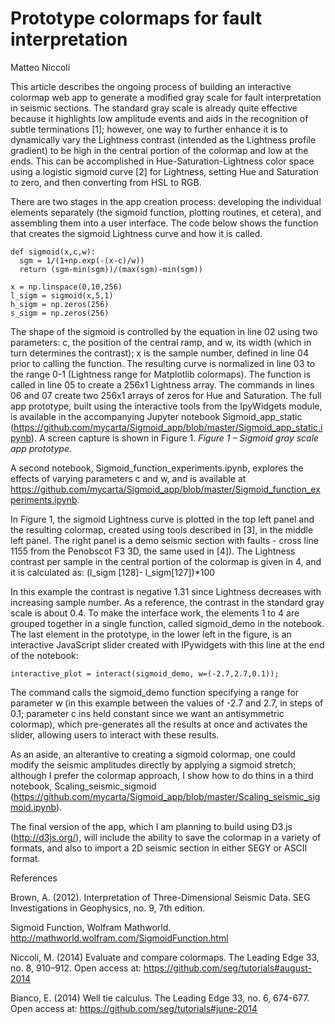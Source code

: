# Prototype colormaps for fault interpretation

Matteo Niccoli

This article describes the ongoing process of building an interactive colormap web app to generate a modified gray scale for fault interpretation in seismic sections. The standard gray scale is already quite effective because it highlights low amplitude events and aids in the recognition of subtle terminations [1]; however, one way to further enhance it is to dynamically vary the Lightness contrast (intended as the Lightness profile gradient) to be high in the central portion of the colormap and low at the ends. This can be accomplished in Hue-Saturation-Lightness color space using a logistic sigmoid curve [2] for Lightness, setting Hue and Saturation to zero, and then converting from HSL to RGB. 

There are two stages in the app creation process: developing the individual elements separately (the sigmoid function, plotting routines, et cetera), and assembling them into a user interface. The code below shows the function that creates the sigmoid Lightness curve and how it is called.

    def sigmoid(x,c,w):
      sgm = 1/(1+np.exp(-(x-c)/w))
      return (sgm-min(sgm))/(max(sgm)-min(sgm))
    
    x = np.linspace(0,10,256)
    l_sigm = sigmoid(x,5,1)
    h_sigm = np.zeros(256)
    s_sigm = np.zeros(256)
   
The shape of the sigmoid is controlled by the equation in line 02 using two parameters: c, the position of the central ramp, and w, its width (which in turn determines the contrast); x is the sample number, defined in line 04 prior to calling the function. The resulting curve is normalized in line 03 to the range 0-1 (Lightness range for Matplotlib colormaps). The function is called in line 05 to create a 256x1 Lightness array. The commands in lines 06 and 07 create two 256x1 arrays of zeros for Hue and Saturation. The full app prototype, built using the interactive tools from the IpyWidgets module, is available in the accompanying Jupyter notebook Sigmoid_app_static (https://github.com/mycarta/Sigmoid_app/blob/master/Sigmoid_app_static.ipynb). A screen capture is shown in Figure 1.
_Figure 1 – Sigmoid gray scale app prototype._

A second notebook, Sigmoid_function_experiments.ipynb, explores the effects of varying parameters c and w, and is available at https://github.com/mycarta/Sigmoid_app/blob/master/Sigmoid_function_experiments.ipynb.

 In Figure 1, the sigmoid Lightness curve is plotted in the top left panel and the resulting colormap, created using tools described in [3], in the middle left panel. The right panel is a demo seismic section with faults - cross line 1155 from the Penobscot F3 3D, the same used in [4]). The Lightness contrast per sample in the central portion of the colormap is given in 4, and it is calculated as:
    (l_sigm [128]- l_sigm[127])*100

In this example the contrast is negative 1.31 since Lightness decreases with increasing sample number. As a reference, the contrast in the standard gray scale is about 0.4. 
To make the interface work, the elements 1 to 4 are grouped together in a single function, called sigmoid_demo in the notebook. The last element in the prototype, in the lower left in the figure, is an interactive JavaScript slider created with IPywidgets with this line at the end of the notebook:

    interactive_plot = interact(sigmoid_demo, w=(-2.7,2.7,0.1));

The command calls the sigmoid_demo function specifying a range for parameter w (in this example between the values of -2.7 and 2.7, in steps of 0.1; parameter c ins held constant since we want an antisymmetric colormap), which pre-generates all the results at once and activates the slider, allowing users to interact with these results. 

As an aside, an alterantive to creating a sigmoid colormap, one could modify the seismic amplitudes directly by applying a sigmoid stretch; although I prefer the colormap approach, I show how to do thins in a third notebook, Scaling_seismic_sigmoid (https://github.com/mycarta/Sigmoid_app/blob/master/Scaling_seismic_sigmoid.ipynb).

The final version of the app, which I am planning to build using D3.js (http://d3js.org/), will include the ability to save the colormap in a variety of formats, and also to import a 2D seismic section in either SEGY or ASCII format.



References

Brown, A. (2012). Interpretation of Three-Dimensional Seismic Data. SEG Investigations in Geophysics, no. 9, 7th edition.

Sigmoid Function, Wolfram Mathworld. http://mathworld.wolfram.com/SigmoidFunction.html

Niccoli, M. (2014) Evaluate and compare colormaps. The Leading Edge 33, no. 8, 910–912. Open access at: https://github.com/seg/tutorials#august-2014

Bianco, E. (2014) Well tie calculus. The Leading Edge 33, no. 6, 674-677. Open access at: https://github.com/seg/tutorials#june-2014
